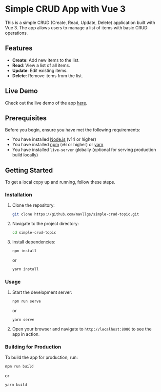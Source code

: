 # Simple CRUD App with Vue 3

This is a simple CRUD (Create, Read, Update, Delete) application built with Vue 3. The app allows users to manage a list of items with basic CRUD operations.

## Features

- **Create**: Add new items to the list.
- **Read**: View a list of all items.
- **Update**: Edit existing items.
- **Delete**: Remove items from the list.

## Live Demo

Check out the live demo of the app [here](https://topics-f44a5.web.app/).

## Prerequisites

Before you begin, ensure you have met the following requirements:
- You have installed [Node.js](https://nodejs.org/en/) (v14 or higher)
- You have installed [npm](https://www.npmjs.com/) (v6 or higher) or [yarn](https://yarnpkg.com/getting-started/install)
- You have installed `live-server` globally (optional for serving production build locally)

## Getting Started

To get a local copy up and running, follow these steps.

### Installation

1. Clone the repository:
    ```sh
    git clone https://github.com/navllgs/simple-crud-topic.git
    ```

2. Navigate to the project directory:
    ```sh
    cd simple-crud-topic
    ```

3. Install dependencies:
    ```sh
    npm install
    ```
    or
    ```sh
    yarn install
    ```

### Usage

1. Start the development server:
    ```sh
    npm run serve
    ```
    or
    ```sh
    yarn serve
    ```

2. Open your browser and navigate to `http://localhost:8080` to see the app in action.

### Building for Production

To build the app for production, run:
  ```sh
  npm run build
  ```
  or
  ```sh
  yarn build
  ```
